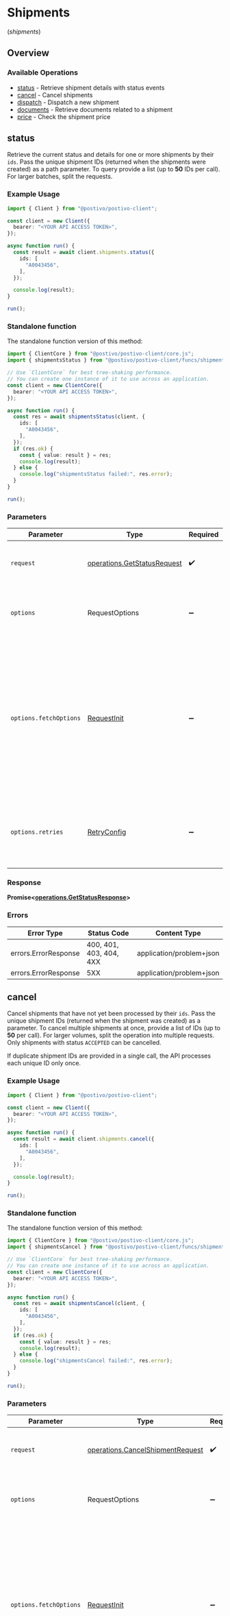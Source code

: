 # Shipments
(*shipments*)

## Overview

### Available Operations

* [status](#status) - Retrieve shipment details with status events
* [cancel](#cancel) - Cancel shipments
* [dispatch](#dispatch) - Dispatch a new shipment
* [documents](#documents) - Retrieve documents related to a shipment
* [price](#price) - Check the shipment price

## status

Retrieve the current status and details for one or more shipments by their `ids`. Pass the unique shipment IDs (returned when the shipments were created) as a path parameter. To query provide a list (up to **50** IDs per call). For larger batches, split the requests.

### Example Usage

<!-- UsageSnippet language="typescript" operationID="getStatus" method="get" path="/shipment/{ids}" -->
```typescript
import { Client } from "@postivo/postivo-client";

const client = new Client({
  bearer: "<YOUR API ACCESS TOKEN>",
});

async function run() {
  const result = await client.shipments.status({
    ids: [
      "A0043456",
    ],
  });

  console.log(result);
}

run();
```

### Standalone function

The standalone function version of this method:

```typescript
import { ClientCore } from "@postivo/postivo-client/core.js";
import { shipmentsStatus } from "@postivo/postivo-client/funcs/shipmentsStatus.js";

// Use `ClientCore` for best tree-shaking performance.
// You can create one instance of it to use across an application.
const client = new ClientCore({
  bearer: "<YOUR API ACCESS TOKEN>",
});

async function run() {
  const res = await shipmentsStatus(client, {
    ids: [
      "A0043456",
    ],
  });
  if (res.ok) {
    const { value: result } = res;
    console.log(result);
  } else {
    console.log("shipmentsStatus failed:", res.error);
  }
}

run();
```

### Parameters

| Parameter                                                                                                                                                                      | Type                                                                                                                                                                           | Required                                                                                                                                                                       | Description                                                                                                                                                                    |
| ------------------------------------------------------------------------------------------------------------------------------------------------------------------------------ | ------------------------------------------------------------------------------------------------------------------------------------------------------------------------------ | ------------------------------------------------------------------------------------------------------------------------------------------------------------------------------ | ------------------------------------------------------------------------------------------------------------------------------------------------------------------------------ |
| `request`                                                                                                                                                                      | [operations.GetStatusRequest](../../models/operations/getstatusrequest.md)                                                                                                     | :heavy_check_mark:                                                                                                                                                             | The request object to use for the request.                                                                                                                                     |
| `options`                                                                                                                                                                      | RequestOptions                                                                                                                                                                 | :heavy_minus_sign:                                                                                                                                                             | Used to set various options for making HTTP requests.                                                                                                                          |
| `options.fetchOptions`                                                                                                                                                         | [RequestInit](https://developer.mozilla.org/en-US/docs/Web/API/Request/Request#options)                                                                                        | :heavy_minus_sign:                                                                                                                                                             | Options that are passed to the underlying HTTP request. This can be used to inject extra headers for examples. All `Request` options, except `method` and `body`, are allowed. |
| `options.retries`                                                                                                                                                              | [RetryConfig](../../lib/utils/retryconfig.md)                                                                                                                                  | :heavy_minus_sign:                                                                                                                                                             | Enables retrying HTTP requests under certain failure conditions.                                                                                                               |

### Response

**Promise\<[operations.GetStatusResponse](../../models/operations/getstatusresponse.md)\>**

### Errors

| Error Type               | Status Code              | Content Type             |
| ------------------------ | ------------------------ | ------------------------ |
| errors.ErrorResponse     | 400, 401, 403, 404, 4XX  | application/problem+json |
| errors.ErrorResponse     | 5XX                      | application/problem+json |

## cancel

Cancel shipments that have not yet been processed by their `ids`. Pass the unique shipment IDs (returned when the shipment was created) as a parameter. To cancel multiple shipments at once, provide a list of IDs (up to **50** per call). For larger volumes, split the operation into multiple requests. Only shipments with status `ACCEPTED` can be cancelled.

If duplicate shipment IDs are provided in a single call, the API processes each unique ID only once.

### Example Usage

<!-- UsageSnippet language="typescript" operationID="cancelShipment" method="delete" path="/shipment/{ids}" -->
```typescript
import { Client } from "@postivo/postivo-client";

const client = new Client({
  bearer: "<YOUR API ACCESS TOKEN>",
});

async function run() {
  const result = await client.shipments.cancel({
    ids: [
      "A0043456",
    ],
  });

  console.log(result);
}

run();
```

### Standalone function

The standalone function version of this method:

```typescript
import { ClientCore } from "@postivo/postivo-client/core.js";
import { shipmentsCancel } from "@postivo/postivo-client/funcs/shipmentsCancel.js";

// Use `ClientCore` for best tree-shaking performance.
// You can create one instance of it to use across an application.
const client = new ClientCore({
  bearer: "<YOUR API ACCESS TOKEN>",
});

async function run() {
  const res = await shipmentsCancel(client, {
    ids: [
      "A0043456",
    ],
  });
  if (res.ok) {
    const { value: result } = res;
    console.log(result);
  } else {
    console.log("shipmentsCancel failed:", res.error);
  }
}

run();
```

### Parameters

| Parameter                                                                                                                                                                      | Type                                                                                                                                                                           | Required                                                                                                                                                                       | Description                                                                                                                                                                    |
| ------------------------------------------------------------------------------------------------------------------------------------------------------------------------------ | ------------------------------------------------------------------------------------------------------------------------------------------------------------------------------ | ------------------------------------------------------------------------------------------------------------------------------------------------------------------------------ | ------------------------------------------------------------------------------------------------------------------------------------------------------------------------------ |
| `request`                                                                                                                                                                      | [operations.CancelShipmentRequest](../../models/operations/cancelshipmentrequest.md)                                                                                           | :heavy_check_mark:                                                                                                                                                             | The request object to use for the request.                                                                                                                                     |
| `options`                                                                                                                                                                      | RequestOptions                                                                                                                                                                 | :heavy_minus_sign:                                                                                                                                                             | Used to set various options for making HTTP requests.                                                                                                                          |
| `options.fetchOptions`                                                                                                                                                         | [RequestInit](https://developer.mozilla.org/en-US/docs/Web/API/Request/Request#options)                                                                                        | :heavy_minus_sign:                                                                                                                                                             | Options that are passed to the underlying HTTP request. This can be used to inject extra headers for examples. All `Request` options, except `method` and `body`, are allowed. |
| `options.retries`                                                                                                                                                              | [RetryConfig](../../lib/utils/retryconfig.md)                                                                                                                                  | :heavy_minus_sign:                                                                                                                                                             | Enables retrying HTTP requests under certain failure conditions.                                                                                                               |

### Response

**Promise\<[operations.CancelShipmentResponse](../../models/operations/cancelshipmentresponse.md)\>**

### Errors

| Error Type               | Status Code              | Content Type             |
| ------------------------ | ------------------------ | ------------------------ |
| errors.ErrorResponse     | 400, 401, 403, 404, 4XX  | application/problem+json |
| errors.ErrorResponse     | 5XX                      | application/problem+json |

## dispatch

Send a shipment to one or multiple recipients in a single request. Provide a `Shipment` object. The object includes properties that define the shipment (recipient details, included documents, and optional settings). Some fields are required.

The system accepts up to **50** recipients per call. For larger volumes, split the operation into multiple requests.

### Example Usage

<!-- UsageSnippet language="typescript" operationID="shipmentDispatch" method="post" path="/shipment" -->
```typescript
import { Client } from "@postivo/postivo-client";

const client = new Client({
  bearer: "<YOUR API ACCESS TOKEN>",
});

async function run() {
  const result = await client.shipments.dispatch({
    recipients: {
      name: "Jan Nowak",
      name2: "Firma testowa Sp. z o.o.",
      address: "ul. Testowa",
      homeNumber: "23",
      flatNumber: "2",
      postCode: "00-999",
      city: "Warszawa",
      country: "PL",
      phoneNumber: "+48666666666",
      postscript: "Komunikat",
      customId: "1234567890",
    },
    documents: [
      {
        fileStream: "<document_1 content encoded to base64>",
        fileName: "document1.pdf",
      },
      {
        fileStream: "<document_2 content encoded to base64>",
        fileName: "document2.pdf",
      },
    ],
    options: {
      predefinedConfigId: 2670,
    },
  });

  console.log(result);
}

run();
```

### Standalone function

The standalone function version of this method:

```typescript
import { ClientCore } from "@postivo/postivo-client/core.js";
import { shipmentsDispatch } from "@postivo/postivo-client/funcs/shipmentsDispatch.js";

// Use `ClientCore` for best tree-shaking performance.
// You can create one instance of it to use across an application.
const client = new ClientCore({
  bearer: "<YOUR API ACCESS TOKEN>",
});

async function run() {
  const res = await shipmentsDispatch(client, {
    recipients: {
      name: "Jan Nowak",
      name2: "Firma testowa Sp. z o.o.",
      address: "ul. Testowa",
      homeNumber: "23",
      flatNumber: "2",
      postCode: "00-999",
      city: "Warszawa",
      country: "PL",
      phoneNumber: "+48666666666",
      postscript: "Komunikat",
      customId: "1234567890",
    },
    documents: [
      {
        fileStream: "<document_1 content encoded to base64>",
        fileName: "document1.pdf",
      },
      {
        fileStream: "<document_2 content encoded to base64>",
        fileName: "document2.pdf",
      },
    ],
    options: {
      predefinedConfigId: 2670,
    },
  });
  if (res.ok) {
    const { value: result } = res;
    console.log(result);
  } else {
    console.log("shipmentsDispatch failed:", res.error);
  }
}

run();
```

### Parameters

| Parameter                                                                                                                                                                      | Type                                                                                                                                                                           | Required                                                                                                                                                                       | Description                                                                                                                                                                    |
| ------------------------------------------------------------------------------------------------------------------------------------------------------------------------------ | ------------------------------------------------------------------------------------------------------------------------------------------------------------------------------ | ------------------------------------------------------------------------------------------------------------------------------------------------------------------------------ | ------------------------------------------------------------------------------------------------------------------------------------------------------------------------------ |
| `request`                                                                                                                                                                      | [models.Shipment](../../models/shipment.md)                                                                                                                                    | :heavy_check_mark:                                                                                                                                                             | The request object to use for the request.                                                                                                                                     |
| `options`                                                                                                                                                                      | RequestOptions                                                                                                                                                                 | :heavy_minus_sign:                                                                                                                                                             | Used to set various options for making HTTP requests.                                                                                                                          |
| `options.fetchOptions`                                                                                                                                                         | [RequestInit](https://developer.mozilla.org/en-US/docs/Web/API/Request/Request#options)                                                                                        | :heavy_minus_sign:                                                                                                                                                             | Options that are passed to the underlying HTTP request. This can be used to inject extra headers for examples. All `Request` options, except `method` and `body`, are allowed. |
| `options.retries`                                                                                                                                                              | [RetryConfig](../../lib/utils/retryconfig.md)                                                                                                                                  | :heavy_minus_sign:                                                                                                                                                             | Enables retrying HTTP requests under certain failure conditions.                                                                                                               |

### Response

**Promise\<[operations.ShipmentDispatchResponse](../../models/operations/shipmentdispatchresponse.md)\>**

### Errors

| Error Type               | Status Code              | Content Type             |
| ------------------------ | ------------------------ | ------------------------ |
| errors.ErrorResponse     | 400, 401, 403, 4XX       | application/problem+json |
| errors.ErrorResponse     | 5XX                      | application/problem+json |

## documents

Download documents related to a shipment by its `id`. Pass the unique shipment `id` (returned when the shipment was created) as a parameter. The second parameter is the document type to download. Supported document types include: dispatch certificate, envelope template, and EPO (in PDF or XML formats).

### Example Usage

<!-- UsageSnippet language="typescript" operationID="getDocuments" method="get" path="/shipment/{id}/document/{type}" -->
```typescript
import { Client } from "@postivo/postivo-client";

const client = new Client({
  bearer: "<YOUR API ACCESS TOKEN>",
});

async function run() {
  const result = await client.shipments.documents({
    id: "A0043456",
    type: "dispatch_cert",
  });

  console.log(result);
}

run();
```

### Standalone function

The standalone function version of this method:

```typescript
import { ClientCore } from "@postivo/postivo-client/core.js";
import { shipmentsDocuments } from "@postivo/postivo-client/funcs/shipmentsDocuments.js";

// Use `ClientCore` for best tree-shaking performance.
// You can create one instance of it to use across an application.
const client = new ClientCore({
  bearer: "<YOUR API ACCESS TOKEN>",
});

async function run() {
  const res = await shipmentsDocuments(client, {
    id: "A0043456",
    type: "dispatch_cert",
  });
  if (res.ok) {
    const { value: result } = res;
    console.log(result);
  } else {
    console.log("shipmentsDocuments failed:", res.error);
  }
}

run();
```

### Parameters

| Parameter                                                                                                                                                                      | Type                                                                                                                                                                           | Required                                                                                                                                                                       | Description                                                                                                                                                                    |
| ------------------------------------------------------------------------------------------------------------------------------------------------------------------------------ | ------------------------------------------------------------------------------------------------------------------------------------------------------------------------------ | ------------------------------------------------------------------------------------------------------------------------------------------------------------------------------ | ------------------------------------------------------------------------------------------------------------------------------------------------------------------------------ |
| `request`                                                                                                                                                                      | [operations.GetDocumentsRequest](../../models/operations/getdocumentsrequest.md)                                                                                               | :heavy_check_mark:                                                                                                                                                             | The request object to use for the request.                                                                                                                                     |
| `options`                                                                                                                                                                      | RequestOptions                                                                                                                                                                 | :heavy_minus_sign:                                                                                                                                                             | Used to set various options for making HTTP requests.                                                                                                                          |
| `options.fetchOptions`                                                                                                                                                         | [RequestInit](https://developer.mozilla.org/en-US/docs/Web/API/Request/Request#options)                                                                                        | :heavy_minus_sign:                                                                                                                                                             | Options that are passed to the underlying HTTP request. This can be used to inject extra headers for examples. All `Request` options, except `method` and `body`, are allowed. |
| `options.retries`                                                                                                                                                              | [RetryConfig](../../lib/utils/retryconfig.md)                                                                                                                                  | :heavy_minus_sign:                                                                                                                                                             | Enables retrying HTTP requests under certain failure conditions.                                                                                                               |

### Response

**Promise\<[operations.GetDocumentsResponse](../../models/operations/getdocumentsresponse.md)\>**

### Errors

| Error Type               | Status Code              | Content Type             |
| ------------------------ | ------------------------ | ------------------------ |
| errors.ErrorResponse     | 400, 401, 403, 404, 4XX  | application/problem+json |
| errors.ErrorResponse     | 5XX                      | application/problem+json |

## price

Check the price of a shipment for one or multiple recipients. Provide a `Shipment` object in the request. Each object includes properties such as recipient details, included documents, and optional settings. Some fields are required.

The system accepts up to **50** recipients per call. For larger volumes, split the operation into multiple requests.

### Example Usage

<!-- UsageSnippet language="typescript" operationID="shipmentPrice" method="post" path="/shipment/price" -->
```typescript
import { Client } from "@postivo/postivo-client";

const client = new Client({
  bearer: "<YOUR API ACCESS TOKEN>",
});

async function run() {
  const result = await client.shipments.price({
    recipients: {
      name: "Jan Nowak",
      name2: "Firma testowa Sp. z o.o.",
      address: "ul. Testowa",
      homeNumber: "23",
      flatNumber: "2",
      postCode: "00-999",
      city: "Warszawa",
      country: "PL",
      phoneNumber: "+48666666666",
      postscript: "Komunikat",
      customId: "1234567890",
    },
    documents: [
      {
        fileStream: "<document_1 content encoded to base64>",
        fileName: "document1.pdf",
      },
      {
        fileStream: "<document_2 content encoded to base64>",
        fileName: "document2.pdf",
      },
    ],
    options: {
      predefinedConfigId: 2670,
    },
  });

  console.log(result);
}

run();
```

### Standalone function

The standalone function version of this method:

```typescript
import { ClientCore } from "@postivo/postivo-client/core.js";
import { shipmentsPrice } from "@postivo/postivo-client/funcs/shipmentsPrice.js";

// Use `ClientCore` for best tree-shaking performance.
// You can create one instance of it to use across an application.
const client = new ClientCore({
  bearer: "<YOUR API ACCESS TOKEN>",
});

async function run() {
  const res = await shipmentsPrice(client, {
    recipients: {
      name: "Jan Nowak",
      name2: "Firma testowa Sp. z o.o.",
      address: "ul. Testowa",
      homeNumber: "23",
      flatNumber: "2",
      postCode: "00-999",
      city: "Warszawa",
      country: "PL",
      phoneNumber: "+48666666666",
      postscript: "Komunikat",
      customId: "1234567890",
    },
    documents: [
      {
        fileStream: "<document_1 content encoded to base64>",
        fileName: "document1.pdf",
      },
      {
        fileStream: "<document_2 content encoded to base64>",
        fileName: "document2.pdf",
      },
    ],
    options: {
      predefinedConfigId: 2670,
    },
  });
  if (res.ok) {
    const { value: result } = res;
    console.log(result);
  } else {
    console.log("shipmentsPrice failed:", res.error);
  }
}

run();
```

### Parameters

| Parameter                                                                                                                                                                      | Type                                                                                                                                                                           | Required                                                                                                                                                                       | Description                                                                                                                                                                    |
| ------------------------------------------------------------------------------------------------------------------------------------------------------------------------------ | ------------------------------------------------------------------------------------------------------------------------------------------------------------------------------ | ------------------------------------------------------------------------------------------------------------------------------------------------------------------------------ | ------------------------------------------------------------------------------------------------------------------------------------------------------------------------------ |
| `request`                                                                                                                                                                      | [models.Shipment](../../models/shipment.md)                                                                                                                                    | :heavy_check_mark:                                                                                                                                                             | The request object to use for the request.                                                                                                                                     |
| `options`                                                                                                                                                                      | RequestOptions                                                                                                                                                                 | :heavy_minus_sign:                                                                                                                                                             | Used to set various options for making HTTP requests.                                                                                                                          |
| `options.fetchOptions`                                                                                                                                                         | [RequestInit](https://developer.mozilla.org/en-US/docs/Web/API/Request/Request#options)                                                                                        | :heavy_minus_sign:                                                                                                                                                             | Options that are passed to the underlying HTTP request. This can be used to inject extra headers for examples. All `Request` options, except `method` and `body`, are allowed. |
| `options.retries`                                                                                                                                                              | [RetryConfig](../../lib/utils/retryconfig.md)                                                                                                                                  | :heavy_minus_sign:                                                                                                                                                             | Enables retrying HTTP requests under certain failure conditions.                                                                                                               |

### Response

**Promise\<[operations.ShipmentPriceResponse](../../models/operations/shipmentpriceresponse.md)\>**

### Errors

| Error Type               | Status Code              | Content Type             |
| ------------------------ | ------------------------ | ------------------------ |
| errors.ErrorResponse     | 400, 401, 403, 4XX       | application/problem+json |
| errors.ErrorResponse     | 5XX                      | application/problem+json |